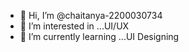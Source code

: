 - 👋 Hi, I’m @chaitanya-2200030734
- 👀 I’m interested in ...UI/UX
- 🌱 I’m currently learning ...UI Designing
<!---
chaitanya-2200030734/chaitanya-2200030734 is a ✨ special ✨ repository because its `README.md` (this file) appears on your GitHub profile.
You can click the Preview link to take a look at your changes.
--->
